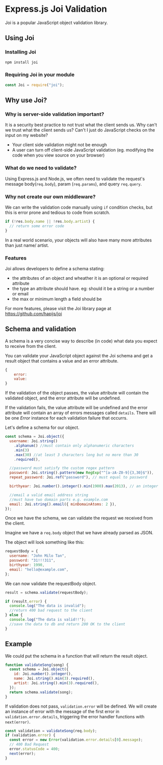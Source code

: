 # Express.js Joi Validation

Joi is a popular JavaScript object validation library.

## Using Joi

### Installing Joi

```js
npm install joi
```

### Requiring Joi in your module

```js
const Joi = require("joi");
```

## Why use Joi?

### Why is server-side validation important?

It is a security best practice to not trust what the client sends us. Why can't we trust what the client sends us? Can't I just do JavaScript checks on the input on my website?

- Your client side validation might not be enough
- A user can turn off client-side JavaScript validation (eg. modifying the code when you view source on your browser)

### What do we need to validate?

Using Express.js and Node.js, we often need to validate the request's message body(`req.body`), param (`req.params`), and query `req.query`.

### Why not create our own middleware?

We can write the validation code manually using `if` condition checks, but this is error prone and tedious to code from scratch.

```js
if (!res.body.name || !res.body.artist) {
  // return some error code
}
```

In a real world scenario, your objects will also have many more attributes than just name/ artist.

### Features

Joi allows developers to define a schema stating:

- the attributes of an object and wheather it is an optional or required attribute
- the type an attribute should have. eg: should it be a string or a number or email
- the max or minimum length a field should be

For more features, please visit the Joi library page at https://github.com/hapijs/joi

## Schema and validation

A schema is a very concise way to describe (in code) what data you expect to receive from the client.

You can validate your JavaScript object against the Joi schema and get a result object that contains a value and an error attribute.

```js
{
    error:
    value:
}
```

If the validation of the object passes, the value attribute will contain the validated object, and the error attribute will be undefined.

If the validation fails, the value attribute will be undefined and the error attribute will contain an array of errors messages called `details`. There will be one _Error_ instance for each validation failure that occurrs.

Let's define a schema for our object.

```js
const schema = Joi.object({
  username: Joi.string()
    .alphanum() //must contain only alphanumeric characters
    .min(3)
    .max(30) //at least 3 characters long but no more than 30
    .required(),

  //password must satisfy the custom regex pattern
  password: Joi.string().pattern(new RegExp("^[a-zA-Z0-9]{3,30}$")),
  repeat_password: Joi.ref("password"), // must equal to password

  birthyear: Joi.number().integer().min(1900).max(2013), // an integer between 1900 and 2013

  //email a valid email address string
  //must have two domain parts e.g. example.com
  email: Joi.string().email({ minDomainAtoms: 2 }),
});
```

Once we have the schema, we can validate the request we received from the client.

Imagine we have a `req.body` object that we have already parsed as JSON.

The object will look something like this:

```js
requestBody = {
  username: "John Milo Tan",
  password: "31!!!311",
  birthyear: 1990,
  email: "hello@example.com",
};
```

We can now validate the requestBody object.

```js
result = schema.validate(requestBody);

if (result.error) {
  console.log("The data is invalid");
  //return 400 bad request to the client
} else {
  console.log("The data is valid!!");
  //save the data to db and return 200 OK to the client
}
```

## Example

We could put the schema in a function that will return the result object.

```js
function validateSong(song) {
  const schema = Joi.object({
    id: Joi.number().integer(),
    name: Joi.string().min(3).required(),
    artist: Joi.string().min(3).required(),
  });
  return schema.validate(song);
}
```

If validation does not pass, `validation.error` will be defined. We will create an instance of error with the message of the first error in `validation.error.details`, triggering the error handler functions with `next(error)`.

```js
const validation = validateSong(req.body);
if (validation.error) {
  const error = new Error(validation.error.details[0].message);
  // 400 Bad Request
  error.statusCode = 400;
  next(error);
}
```
